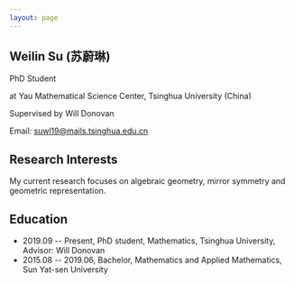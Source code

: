 ```yaml
---
layout: page
---
```


## Weilin Su (苏蔚琳)

 PhD Student 
 
 at Yau Mathematical Science Center, Tsinghua University (China)
 
 Supervised by Will Donovan
 
 Email: suwl19@mails.tsinghua.edu.cn



## Research Interests

My current research focuses on algebraic geometry, mirror symmetry and geometric representation.


## Education

- 2019.09 -- Present,  PhD student, Mathematics, Tsinghua University, Advisor: Will Donovan
- 2015.08 -- 2019.06,  Bachelor, Mathematics and Applied Mathematics, Sun Yat-sen University
